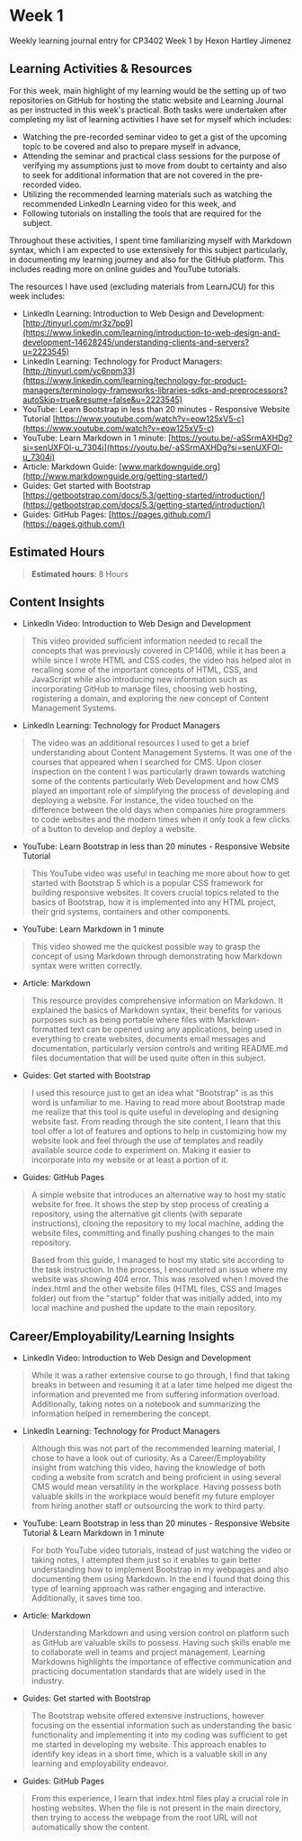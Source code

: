 # Week 1 <br/>
Weekly learning journal entry for CP3402 Week 1 by Hexon Hartley Jimenez

## Learning Activities & Resources
For this week, main highlight of my learning would be the setting up of two repositories on GitHub for hosting the 
static website and Learning Journal as per instructed in this week's practical. Both tasks were undertaken after 
completing my list of learning activities I have set for myself which includes:
- Watching the pre-recorded seminar video to get a gist of the upcoming topic to be covered and also 
 to prepare myself in advance,
- Attending the seminar and practical class sessions for the purpose of verifying my assumptions just to move from
doubt to certainty and also to seek for additional information that are not covered in the pre-recorded video.
- Utilizing the recommended learning materials such as watching the recommended LinkedIn Learning video for this week, 
and
- Following tutorials on installing the tools that are required for the subject.

Throughout these activities, I spent time familiarizing myself with Markdown syntax, which I am expected to use
extensively for this subject particularly, in documenting my learning journey and also for the GitHub platform. This
includes reading more on online guides and YouTube tutorials.

The resources I have used (excluding materials from LearnJCU) for this week includes:
 - LinkedIn Learning: Introduction to Web Design and Development: [http://tinyurl.com/mr3z7pp9](https://www.linkedin.com/learning/introduction-to-web-design-and-development-14628245/understanding-clients-and-servers?u=2223545)
 - LinkedIn Learning: Technology for Product Managers:  [http://tinyurl.com/yc6npm33](https://www.linkedin.com/learning/technology-for-product-managers/terminology-frameworks-libraries-sdks-and-preprocessors?autoSkip=true&resume=false&u=2223545)
 - YouTube: Learn Bootstrap in less than 20 minutes - Responsive Website Tutorial [https://www.youtube.com/watch?v=eow125xV5-c](https://www.youtube.com/watch?v=eow125xV5-c)
 - YouTube: Learn Markdown in 1 minute: [https://youtu.be/-aSSrmAXHDg?si=senUXFOl-u_7304i](https://youtu.be/-aSSrmAXHDg?si=senUXFOl-u_7304i)
 - Article: Markdown Guide: [www.markdownguide.org](http://www.markdownguide.org/getting-started/)
 - Guides: Get started with Bootstrap [https://getbootstrap.com/docs/5.3/getting-started/introduction/](https://getbootstrap.com/docs/5.3/getting-started/introduction/)
 - Guides: GitHub Pages: [https://pages.github.com/](https://pages.github.com/)

## Estimated Hours
>**Estimated hours**: 8 Hours 

## Content Insights
- LinkedIn Video: Introduction to Web Design and Development
> This video provided sufficient information needed to recall the concepts that was previously covered in
> CP1406, while it has been a while since I wrote HTML and CSS codes, the video has helped alot in recalling some of the
> important concepts of HTML, CSS, and JavaScript while also introducing new information such as incorporating GitHub to
> manage files, choosing web hosting, registering a domain, and exploring the new concept of Content Management Systems.

- LinkedIn Learning: Technology for Product Managers
> The video was an additional resources I used to get a brief understanding about Content Management Systems. It was
> one of the courses that appeared when I searched for CMS. Upon closer inspection on the content I was particularly 
> drawn towards watching some of the contents particularly Web Development and how CMS played an important role of 
> simplifying the process of developing and deploying a website. For instance, the video touched on the difference 
> between the old days when companies hire programmers to code websites and the modern times when it only took a 
> few clicks of a button to develop and deploy a website.

- YouTube: Learn Bootstrap in less than 20 minutes - Responsive Website Tutorial
> This YouTube video was useful in teaching me more about how to get started with Bootstrap 5 which is a popular CSS 
> framework for building responsive websites. It covers crucial topics related to the basics of Bootstrap, how it is
> implemented into any HTML project, their grid systems, containers and other components. 

- YouTube: Learn Markdown in 1 minute
> This video showed me the quickest possible way to grasp the concept of using Markdown through demonstrating how
> Markdown syntax were written correctly.

- Article: Markdown
> This resource provides comprehensive information on Markdown. It explained the basics of Markdown syntax, their 
> benefits for various purposes such as being portable where files with Markdown-formatted text can be opened using 
> any applications, being used in everything to create websites, documents email messages and documentation, 
> particularly version controls and writing README.md files documentation that will be used quite often in this subject. 

- Guides: Get started with Bootstrap
> I used this resource just to get an idea what "Bootstrap" is as this word is unfamiliar to me. Having to read more
> about Bootstrap made me realize that this tool is quite useful in developing and designing website
> fast. From reading through the site content, I learn that this tool offer a lot of features and options to help in 
> customizing how my website look and feel through the use of templates and readily available source code to experiment
> on. Making it easier to incorporate into my website or at least a portion of it.

- Guides: GitHub Pages
> A simple website that introduces an alternative way to host my static website for free. It shows the step by step 
> process of creating a repository, using the alternative git clients (with separate instructions), cloning the 
> repository to my local machine, adding the website files, committing and finally pushing changes to the main 
> repository.
> 
> Based from this guide, I managed to host my static site according to the task instruction. In the process, 
> I encountered an issue where my website was showing 404 error. This was resolved when I moved the index.html and
> the other website files (HTML files, CSS and Images folder) out from the "startup" folder that was initially added,
> into my local machine and pushed the update to the main repository.


## Career/Employability/Learning Insights
- LinkedIn Video: Introduction to Web Design and Development
> While it was a rather extensive course to go through, I find that taking breaks in between and resuming it at a later
> time helped me digest the information and prevented me from suffering information overload. Additionally, taking notes
> on a notebook and summarizing the information helped in remembering the concept.

- LinkedIn Learning: Technology for Product Managers
> Although this was not part of the recommended learning material, I chose to have a look out of curiosity.
> As a Career/Employability insight from watching this video, having the knowledge of both coding a website from 
> scratch and being proficient in using several CMS would mean versatility in the workplace. Having possess both 
> valuable skills in the workplace would benefit my future employer from hiring another staff or outsourcing the work 
> to third party.

- YouTube: Learn Bootstrap in less than 20 minutes - Responsive Website Tutorial &  Learn Markdown in 1 minute
> For both YouTube video tutorials, instead of just watching the video or taking notes, I attempted them just so it
> enables to gain better understanding how to implement Bootstrap in my webpages and also documenting them using 
> Markdown. In the end I found that doing this type of learning approach was rather engaging and interactive. 
> Additionally, it saves time too.

- Article: Markdown
> Understanding Markdown and using version control on platform such as GitHub are valuable skills to possess. 
> Having such skills enable me to collaborate well in teams and project management. Learning Markdowns highlights 
> the importance of effective communication and practicing documentation standards that are widely used in the industry. 

- Guides: Get started with Bootstrap
> The Bootstrap website offered extensive instructions, however focusing on the essential information such as 
> understanding the basic functionality and implementing it into my coding was sufficient to get me started in
> developing my website. This approach enables to identify key ideas in a short time, which is a valuable skill in any
> learning and employability endeavor. 

- Guides: GitHub Pages
> From this experience, I learn that index.html files play a crucial role in hosting websites. When the file is not 
> present in the main directory, then trying to access the webpage from the root URL will not automatically show the 
> content.
